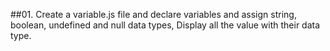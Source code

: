 ##01. Create a variable.js file and declare variables and assign string, boolean, undefined and null data types, Display all the value with their data type.
